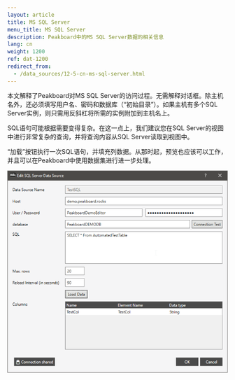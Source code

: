 ```yaml
---
layout: article
title: MS SQL Server
menu_title: MS SQL Server
description: Peakboard中的MS SQL Server数据的相关信息
lang: cn
weight: 1200
ref: dat-1200
redirect_from:
  - /data_sources/12-5-cn-ms-sql-server.html
---
```

本文解释了Peakboard对MS SQL Server的访问过程。无需解释对话框。除主机名外，还必须填写用户名、密码和数据库（“初始目录”）。如果主机有多个SQL Server实例，则只需用反斜杠将所需的实例附加到主机名上。

SQL语句可能根据需要变得复杂。在这一点上，我们建议您在SQL Server的视图中进行非常复杂的查询，并将查询内容从SQL Server读取到视图中。

“加载”按钮执行一次SQL语句，并填充列数据。从那时起，预览也应该可以工作，并且可以在Peakboard中使用数据集进行进一步处理。

![Add SQL Server Data](/assets/images/data-sources/ms-sql/add-sql-server-data.png)
